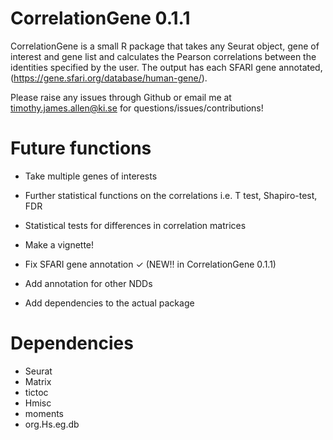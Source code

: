 # CorrelationGene 0.1.1

CorrelationGene is a small R package that takes any Seurat object, gene of interest and gene list and calculates the Pearson correlations between the identities specified by the user. The output has each SFARI gene annotated, (https://gene.sfari.org/database/human-gene/).

Please raise any issues through Github or email me at timothy.james.allen@ki.se for questions/issues/contributions! 

# Future functions

- Take multiple genes of interests

- Further statistical functions on the correlations i.e. T test, Shapiro-test, FDR

- Statistical tests for differences in correlation matrices

- Make a vignette!

- Fix SFARI gene annotation ✓ (NEW!! in CorrelationGene 0.1.1)

- Add annotation for other NDDs 

- Add dependencies to the actual package

# Dependencies 

- Seurat
- Matrix
- tictoc
- Hmisc
- moments 
- org.Hs.eg.db

